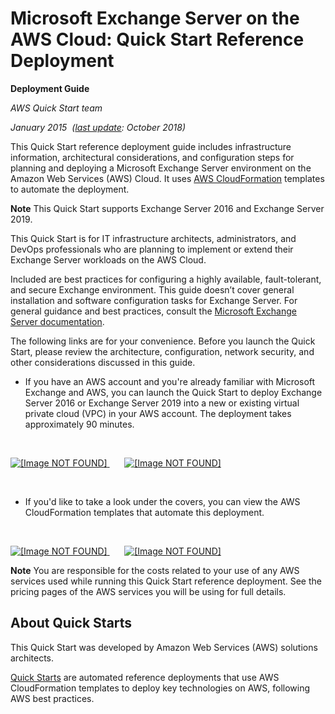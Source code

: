# Microsoft Exchange Server on the AWS Cloud: Quick Start Reference Deployment<a name="welcome"></a>

**Deployment Guide**

*AWS Quick Start team*

*January 2015  \([last update](revisions.md): October 2018\)*

This Quick Start reference deployment guide includes infrastructure information, architectural considerations, and configuration steps for planning and deploying a Microsoft Exchange Server environment on the Amazon Web Services \(AWS\) Cloud\. It uses [AWS CloudFormation](https://aws.amazon.com/cloudformation/) templates to automate the deployment\.

**Note**
 This Quick Start supports Exchange Server 2016 and Exchange Server 2019\.

This Quick Start is for IT infrastructure architects, administrators, and DevOps professionals who are planning to implement or extend their Exchange Server workloads on the AWS Cloud\.

Included are best practices for configuring a highly available, fault\-tolerant, and secure Exchange environment\. This guide doesn’t cover general installation and software configuration tasks for Exchange Server\. For general guidance and best practices, consult the [Microsoft Exchange Server documentation](https://docs.microsoft.com/en-us/Exchange/exchange-server?view=exchserver-2019)\.

The following links are for your convenience\. Before you launch the Quick Start, please review the architecture, configuration, network security, and other considerations discussed in this guide\.
+  If you have an AWS account and you're already familiar with Microsoft Exchange and AWS, you can launch the Quick Start to deploy Exchange Server 2016 or Exchange Server 2019 into a new or existing virtual private cloud \(VPC\) in your AWS account\. The deployment takes approximately 90 minutes\.

   

   [ ![\[Image NOT FOUND\]](http://docs.aws.amazon.com/quickstart/latest/exchange/images/launch-button-new.png) ](https://fwd.aws/MqvGy)       [ ![\[Image NOT FOUND\]](http://docs.aws.amazon.com/quickstart/latest/exchange/images/launch-button-existing.png) ](https://fwd.aws/xq5Mx)

   
+  If you'd like to take a look under the covers, you can view the AWS CloudFormation templates that automate this deployment\.

   

   [ ![\[Image NOT FOUND\]](http://docs.aws.amazon.com/quickstart/latest/exchange/images/view-template-new.png) ](https://fwd.aws/BreXn)       [ ![\[Image NOT FOUND\]](http://docs.aws.amazon.com/quickstart/latest/exchange/images/view-template-existing.png) ](https://fwd.aws/57W4z)

**Note**
You are responsible for the costs related to your use of any AWS services used while running this Quick Start reference deployment\. See the pricing pages of the AWS services you will be using for full details\.

## About Quick Starts<a name="about"></a>

This Quick Start was developed by Amazon Web Services \(AWS\) solutions architects\.

[Quick Starts](https://aws.amazon.com/quickstart/) are automated reference deployments that use AWS CloudFormation templates to deploy key technologies on AWS, following AWS best practices\.